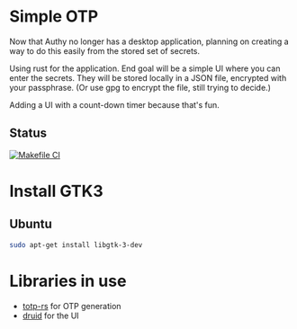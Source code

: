 # Simple OTP

Now that Authy no longer has a desktop application, planning on creating a way 
to do this easily from the stored set of secrets.

Using rust for the application. End goal will be a simple UI where you can 
enter the secrets. They will be stored locally in a JSON file, encrypted with 
your passphrase. (Or use gpg to encrypt the file, still trying to decide.)

Adding a UI with a count-down timer because that's fun.

## Status

[![Makefile CI](https://github.com/wolpert/simple_otp/actions/workflows/rust.yml/badge.svg)](https://github.com/wolpert/simple_otp/actions/workflows/rust.yml)

# Install GTK3

## Ubuntu
```bash
sudo apt-get install libgtk-3-dev
```

# Libraries in use
- [totp-rs](https://github.com/constantoine/totp-rs) for OTP generation
- [druid](https://github.com/linebender/druid) for the UI
